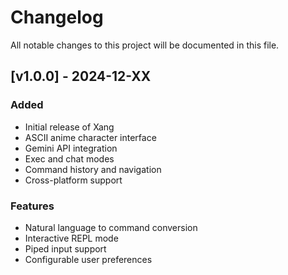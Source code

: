 # Changelog

All notable changes to this project will be documented in this file.

## [v1.0.0] - 2024-12-XX

### Added
- Initial release of Xang
- ASCII anime character interface
- Gemini API integration
- Exec and chat modes
- Command history and navigation
- Cross-platform support

### Features
- Natural language to command conversion
- Interactive REPL mode
- Piped input support
- Configurable user preferences
